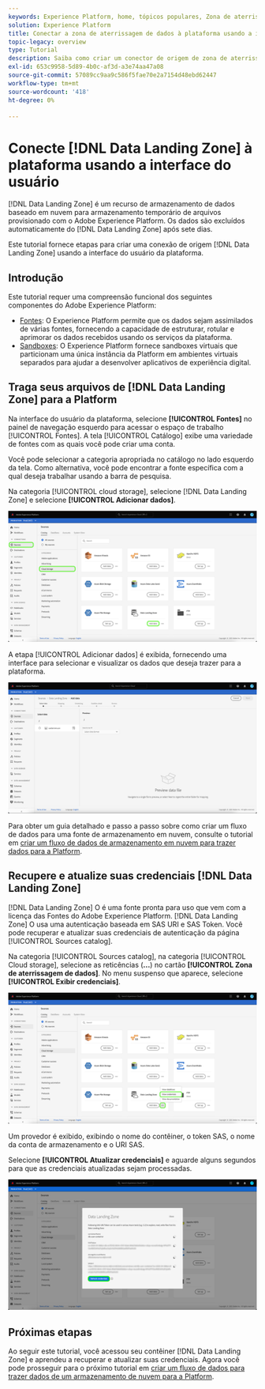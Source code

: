 ```yaml
---
keywords: Experience Platform, home, tópicos populares, Zona de aterrissagem de dados, zona de aterrissagem de dados
solution: Experience Platform
title: Conectar a zona de aterrissagem de dados à plataforma usando a interface do usuário
topic-legacy: overview
type: Tutorial
description: Saiba como criar um conector de origem de zona de aterrissagem de dados usando a interface do usuário da plataforma.
exl-id: 653c9958-5d89-4b0c-af3d-a3e74aa47a08
source-git-commit: 57089cc9aa9c586f5fae70e2a7154d48ebd62447
workflow-type: tm+mt
source-wordcount: '418'
ht-degree: 0%

---
```


# Conecte [!DNL Data Landing Zone] à plataforma usando a interface do usuário

[!DNL Data Landing Zone] é um recurso de armazenamento de dados baseado em nuvem para armazenamento temporário de arquivos provisionado com o Adobe Experience Platform. Os dados são excluídos automaticamente do [!DNL Data Landing Zone] após sete dias.

Este tutorial fornece etapas para criar uma conexão de origem [!DNL Data Landing Zone] usando a interface do usuário da plataforma.

## Introdução

Este tutorial requer uma compreensão funcional dos seguintes componentes do Adobe Experience Platform:

* [Fontes](../../../../home.md): O Experience Platform permite que os dados sejam assimilados de várias fontes, fornecendo a capacidade de estruturar, rotular e aprimorar os dados recebidos usando os serviços da plataforma.
* [Sandboxes](../../../../../sandboxes/home.md): O Experience Platform fornece sandboxes virtuais que particionam uma única instância da Platform em ambientes virtuais separados para ajudar a desenvolver aplicativos de experiência digital.

## Traga seus arquivos de [!DNL Data Landing Zone] para a Platform

Na interface do usuário da plataforma, selecione **[!UICONTROL Fontes]** no painel de navegação esquerdo para acessar o espaço de trabalho [!UICONTROL Fontes]. A tela [!UICONTROL Catálogo] exibe uma variedade de fontes com as quais você pode criar uma conta.

Você pode selecionar a categoria apropriada no catálogo no lado esquerdo da tela. Como alternativa, você pode encontrar a fonte específica com a qual deseja trabalhar usando a barra de pesquisa.

Na categoria [!UICONTROL cloud storage], selecione [!DNL Data Landing Zone] e selecione **[!UICONTROL Adicionar dados]**.

![catálogo](../../../../images/tutorials/create/dlz/catalog.png)

A etapa [!UICONTROL Adicionar dados] é exibida, fornecendo uma interface para selecionar e visualizar os dados que deseja trazer para a plataforma.

![add-data](../../../../images/tutorials/create/dlz/add-data.png)

Para obter um guia detalhado e passo a passo sobre como criar um fluxo de dados para uma fonte de armazenamento em nuvem, consulte o tutorial em [criar um fluxo de dados de armazenamento em nuvem para trazer dados para a Platform](../../dataflow/batch/cloud-storage.md).

## Recupere e atualize suas credenciais [!DNL Data Landing Zone]

[!DNL Data Landing Zone] O é uma fonte pronta para uso que vem com a licença das Fontes do Adobe Experience Platform. [!DNL Data Landing Zone] O usa uma autenticação baseada em SAS URI e SAS Token. Você pode recuperar e atualizar suas credenciais de autenticação da página [!UICONTROL Sources catalog].

Na categoria [!UICONTROL Sources catalog], na categoria [!UICONTROL Cloud storage], selecione as reticências (**...**) no cartão **[!UICONTROL Zona de aterrissagem de dados]**. No menu suspenso que aparece, selecione **[!UICONTROL Exibir credenciais]**.

![opções](../../../../images/tutorials/create/dlz/options.png)

Um provedor é exibido, exibindo o nome do contêiner, o token SAS, o nome da conta de armazenamento e o URI SAS.

Selecione **[!UICONTROL Atualizar credenciais]** e aguarde alguns segundos para que as credenciais atualizadas sejam processadas.

![view-credentials](../../../../images/tutorials/create/dlz/credentials.png)

## Próximas etapas

Ao seguir este tutorial, você acessou seu contêiner [!DNL Data Landing Zone] e aprendeu a recuperar e atualizar suas credenciais. Agora você pode prosseguir para o próximo tutorial em [criar um fluxo de dados para trazer dados de um armazenamento de nuvem para a Platform](../../dataflow/batch/cloud-storage.md).
